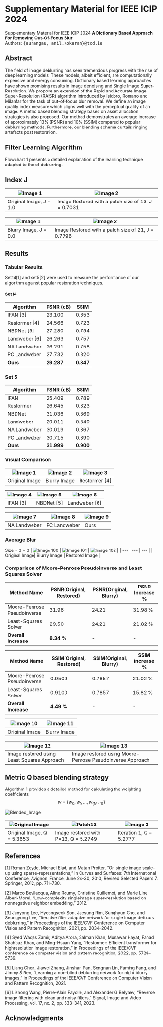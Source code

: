# Supplementary Material for IEEE ICIP 2024
Supplementary Material for IEEE ICIP 2024
**A Dictionary Based Approach For Removing Out-Of-Focus Blur** <br />
Authors: <samp>{aurangau, anil.kokaram}@tcd.ie</samp>

## Abstract
The field of image deblurring has seen tremendous progress with the rise of deep learning models. These models, albeit efficient, are computationally expensive and energy consuming. Dictionary based learning approaches have shown promising results in image denoising and Single Image Super-Resolution. We propose an extension of the Rapid and Accurate Image Super-Resolution (RAISR) algorithm introduced by Isidoro, Romano and Milanfar for the task of out-of-focus blur removal. We define an image quality index measure which aligns well with the perceptual quality of an image. A metric based blending strategy based on asset allocation strategies is also proposed. Our method demonstrates an average increase of approximately 13% (PSNR) and 10% (SSIM) compared to popular deblurring methods. Furthermore, our blending scheme curtails ringing artefacts post restoration.

## Filter Learning Algorithm
Flowchart 1 presents a detailed explanation of the learning technique adapted to the of deblurring.

## Index J
| ![Image 1](IndexJ_Experiments/barbara_original.png) | ![Image 2](IndexJ_Experiments/barbara_p13_restored.png) |
| --- | --- |
| Original Image, J = 1.0 | Image Restored with a patch size of 13, J = 0.7031 |

| ![Image 1](IndexJ_Experiments/barbara_blurred.png) | ![Image 2](IndexJ_Experiments/barbara_p21_rsetored.png) |
| --- | --- |
| Blurry Image, J = 0.0 | Image Restored with a patch size of 21, J = 0.7796 |


## Results

### Tabular Results 
Set14[1] and set5[2] were used to measure the performance of our algorithm against popular restoration techniques. 
#### Set14
| Algorithm | PSNR (dB) | SSIM |
| --- | --- | --- |
| IFAN [3] | 23.100 | 0.653 | 
| Restormer [4] | 24.566 | 0.723 | 
| NBDNet [5] | 27.280 | 0.754 | 
| Landweber [6] | 26.263 | 0.757 | 
| NA Landweber | 26.291 | 0.758 | 
| PC Landweber | 27.732 | 0.820 | 
| **Ours**| **29.287** | **0.847** |  

### Set 5
| Algorithm | PSNR (dB) | SSIM |
| --- | --- | --- |
| IFAN | 25.409 | 0.789 | 
| Restormer| 26.645 | 0.823 | 
| NBDNet| 31.036 | 0.869 | 
| Landweber | 29.011 | 0.849 | 
| NA Landweber | 30.019 | 0.867 | 
| PC Landweber | 30.715 | 0.890 |
| **Ours** | **31.999** | **0.900** | 

### Visual Comparison 
| ![Image 1](Superimposed_Images/face_original_superimposed.png) | ![Image 2](Superimposed_Images/face_blurred_superimposed.png) | ![Image 3](Superimposed_Images/face_restormer_superimposed.png) |
| --- | --- | --- |
| Original Image | Blurry Image | Restormer [4] |

| ![Image 4](Superimposed_Images/face_ifan_superimposed.png) | ![Image 5](Superimposed_Images/face_NBDNet_superimposed.png) | ![Image 6](Superimposed_Images/face_L_superimposed.png) |
| --- | --- | --- |
| IFAN [3] | NBDNet [5] | Landweber [6] |

| ![Image 7](Superimposed_Images/face_NAL_superimposed.png) | ![Image 8](Superimposed_Images/face_PCL_superimposed.png) | ![Image 9](Superimposed_Images/face_RAID_superimposed.png) |
| --- | --- | --- |
| NA Landweber | PC Landweber | Ours |

### Average Blur
Size = 3 * 3
| ![Image 100](Box_Blur_Comparison/barbara_original.png) | ![Image 101](Box_Blur_Comparison/barbara_blurred_3_box.png) | ![Image 102](Box_Blur_Comparison/barbara_restored_3_box.png)  |
| --- | --- | --- |
| Original Image| Blurry Image | Restored Image |

### Comparison of Moore-Penrose Pseudoinverse and Least Squares Solver
| Method Name | PSNR(Original, Restored) | PSNR(Original, Blurry) | PSNR Increase % |
| --- | --- | --- | --- |
| Moore-Penrose Pseudoinverse | 31.96 | 24.21 | 31.98 % | 
| Least-Squares Solver | 29.50 | 24.21 | 21.82 % | 
| **Overall Increase** | **8.34 %** | - | - | 

| Method Name | SSIM(Original, Restored) | SSIM(Original, Blurry) | SSIM Increase % |
| --- | --- | --- | --- | 
| Moore-Penrose Pseudoinverse | 0.9509 | 0.7857 | 21.02 % |
| Least-Squares Solver | 0.9100 | 0.7857 | 15.82 % |
| **Overall Increase** | **4.49 %** | - | - | 


| ![Image 10](MP_LS_Comparison/img_001_SRF_2_HR_original.png) | ![Image 11](MP_LS_Comparison/img_001_SRF_2_HR_blurred.png) |
| --- | --- |
| Original Image | Blurry Image |

| ![Image 12](MP_LS_Comparison/img_001_SRF_2_HR_LeastSquares_restored.png) | ![Image 13](MP_LS_Comparison/img_001_SRF_2_HR_MoorePenrose_restored.png) |
| --- | --- |
| Image restored using Least Squares Approach | Image restored using Moore-Penrose Pseudoinverse Approach |



## Metric Q based blending strategy
Algorithm 1 provides a detailed method for calculating the weighting coefficients $$w = \{w_0, w_1, \ldots, w_{\{N-1\}}\}$$ 

![Blended_Image](algorithms/blending_algorithm.png)




| ![Original Image](upd_blended_images/flower_original_new_superimposed.png) | ![Patch13](upd_blended_images/flower_P13_new_superimposed.png) | ![Image 3](upd_blended_images/flower_iter1_new_superimposed.png) |
| --- | --- | --- |
| Original Image, Q = 5.3653 | Image restored with P=13, Q = 5.2749 | Iteration 1, Q = 5.2777 |

## References
[1] Roman Zeyde, Michael Elad, and Matan Protter, “On
single image scale-up using sparse-representations,” in
Curves and Surfaces: 7th International Conference, Avignon, France, June 24-30, 2010, Revised Selected Papers
7. Springer, 2012, pp. 711–730.

[2] Marco Bevilacqua, Aline Roumy, Christine Guillemot,
and Marie Line Alberi-Morel, “Low-complexity singleimage super-resolution based on nonnegative neighbor
embedding,” 2012.

[3] Junyong Lee, Hyeongseok Son, Jaesung Rim, Sunghyun
Cho, and Seungyong Lee, “Iterative filter adaptive network for single image defocus deblurring,” in Proceedings of the IEEE/CVF Conference on Computer Vision
and Pattern Recognition, 2021, pp. 2034–2042.

[4] Syed Waqas Zamir, Aditya Arora, Salman Khan, Munawar Hayat, Fahad Shahbaz Khan, and Ming-Hsuan
Yang, “Restormer: Efficient transformer for highresolution image restoration,” in Proceedings of the
IEEE/CVF conference on computer vision and pattern
recognition, 2022, pp. 5728–5739.

[5] Liang Chen, Jiawei Zhang, Jinshan Pan, Songnan Lin,
Faming Fang, and Jimmy S Ren, “Learning a non-blind
deblurring network for night blurry images,” in Proceedings of the IEEE/CVF Conference on Computer Vision
and Pattern Recognition, 2021.

[6] Lizhong Wang, Pierre-Alain Fayolle, and Alexander G
Belyaev, “Reverse image filtering with clean and noisy
filters,” Signal, Image and Video Processing, vol. 17, no.
2, pp. 333–341, 2023.
## Acknowledgments
